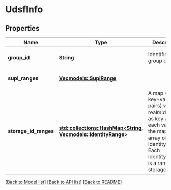 # UdsfInfo

## Properties
Name | Type | Description | Notes
------------ | ------------- | ------------- | -------------
**group_id** | **String** | Identifier of a group of NFs. | [optional] [default to None]
**supi_ranges** | [**Vec<models::SupiRange>**](SupiRange.md) |  | [optional] [default to None]
**storage_id_ranges** | [**std::collections::HashMap<String, Vec<models::IdentityRange>>**](array.md) | A map (list of key-value pairs) where realmId serves as key and each value in the map is an array of IdentityRanges. Each IdentityRange is a range of storageIds.  | [optional] [default to None]

[[Back to Model list]](../README.md#documentation-for-models) [[Back to API list]](../README.md#documentation-for-api-endpoints) [[Back to README]](../README.md)


